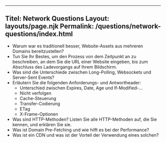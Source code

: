 ***

## Titel: Network Questions&#xA;Layout: layouts/page.njk&#xA;Permalink: /questions/network-questions/index.html

*   Warum war es traditionell besser, Website-Assets aus mehreren Domains bereitzustellen?
*   Tun Sie Ihr Bestes, um den Prozess von dem Zeitpunkt an zu beschreiben, an dem Sie die URL einer Website eingeben, bis zum Abschluss des Ladevorgangs auf Ihrem Bildschirm.
*   Was sind die Unterschiede zwischen Long-Polling, Websockets und Server-Sent Events?
*   Erläutern Sie die folgenden Anforderungs- und Antwortheader:
    *   Unterschied zwischen Expires, Date, Age und If-Modified-...
    *   Nicht verfolgen
    *   Cache-Steuerung
    *   Transfer-Codierung
    *   ETag
    *   X-Frame-Optionen
*   Was sind HTTP-Methoden? Listen Sie alle HTTP-Methoden auf, die Sie kennen, und erklären Sie sie.
*   Was ist Domain Pre-Fetching und wie hilft es bei der Performance?
*   Was ist ein CDN und was ist der Vorteil der Verwendung eines solchen?
